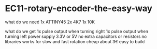 # EC11-rotary-encoder-the-easy-way

what do we need
1x	ATTINY45
2x	4K7
1x	10K

what do we get
1x pulse output when turning right
1x pulse output when turning left
power supply 3.3V or 5V
no extra capacitors or resistors
no libraries
works for slow and fast rotation
cheap about 3€
easy to build

